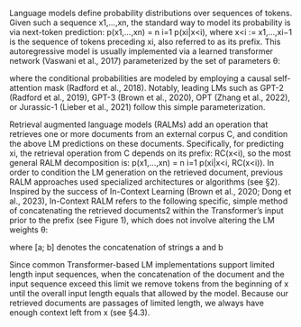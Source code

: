 Language models define probability distributions
over sequences of tokens. Given such a sequence
x1,...,xn, the standard way to model its probability is via next-token prediction: p(x1,...,xn) =
n
i=1 p(xi|x<i), where x<i := x1,...,xi−1 is the
sequence of tokens preceding xi, also referred to
as its prefix. This autoregressive model is usually
implemented via a learned transformer network
(Vaswani et al., 2017) parameterized by the set of
parameters θ:



where the conditional probabilities are modeled by
employing a causal self-attention mask (Radford
et al., 2018). Notably, leading LMs such as GPT-2
(Radford et al., 2019), GPT-3 (Brown et al., 2020),
OPT (Zhang et al., 2022), or Jurassic-1 (Lieber
et al., 2021) follow this simple parameterization.



Retrieval augmented language models
(RALMs) add an operation that retrieves one or
more documents from an external corpus C, and
condition the above LM predictions on these documents. Specifically, for predicting xi, the retrieval
operation from C depends on its prefix: RC(x<i),
so the most general RALM decomposition is:
p(x1,...,xn) = n
i=1 p(xi|x<i, RC(x<i)). In
order to condition the LM generation on the
retrieved document, previous RALM approaches
used specialized architectures or algorithms
(see §2). Inspired by the success of In-Context
Learning (Brown et al., 2020; Dong et al., 2023),
In-Context RALM refers to the following specific,
simple method of concatenating the retrieved documents2 within the Transformer’s input prior
to the prefix (see Figure 1), which does not
involve altering the LM weights θ:



where [a; b] denotes the concatenation of strings a
and b


Since common Transformer-based LM implementations support limited length input sequences,
when the concatenation of the document and the
input sequence exceed this limit we remove tokens from the beginning of x until the overall input
length equals that allowed by the model. Because
our retrieved documents are passages of limited
length, we always have enough context left from
x (see §4.3).
